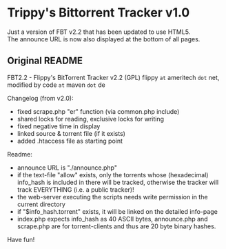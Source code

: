 # Trippy's Bittorrent Tracker v1.0

Just a version of FBT v2.2 that has been updated to use HTML5.  
The announce URL is now also displayed at the bottom of all pages.  

## Original README
FBT2.2 - Flippy's BitTorrent Tracker v2.2 (GPL)
flippy `at` ameritech `dot` net, modified by code `at` maven `dot` de

Changelog (from v2.0):
- fixed scrape.php "er" function (via common.php include)
- shared locks for reading, exclusive locks for writing
- fixed negative time in display
- linked source & torrent file (if it exists)
- added .htaccess file as starting point

Readme:
- announce URL is "./announce.php"
- if the text-file "allow" exists, only the torrents whose (hexadecimal)
  info_hash is included in there will be tracked, otherwise the tracker
  will track EVERYTHING (i.e. a public tracker)!
- the web-server executing the scripts needs write permission in the
  current directory
- if "$info_hash.torrent" exists, it will be linked on the detailed info-page
- index.php expects info_hash as 40 ASCII bytes, announce.php and scrape.php
  are for torrent-clients and thus are 20 byte binary hashes.

Have fun!
